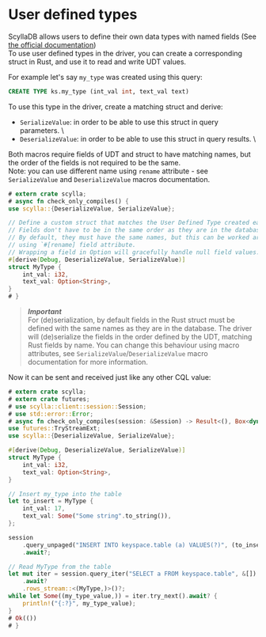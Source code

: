 # User defined types
ScyllaDB allows users to define their own data types with named fields (See [the official documentation](https://opensource.docs.scylladb.com/stable/cql/types.html#user-defined-types))\
To use user defined types in the driver, you can create a corresponding struct in Rust, and use it to read and write UDT values.


For example let's say `my_type` was created using this query:
```sql
CREATE TYPE ks.my_type (int_val int, text_val text)
```

To use this type in the driver, create a matching struct and derive:
- `SerializeValue`: in order to be able to use this struct in query parameters. \
- `DeserializeValue`: in order to be able to use this struct in query results. \

Both macros require fields of UDT and struct to have matching names, but the order
of the fields is not required to be the same. \
Note: you can use different name using `rename` attribute - see `SerializeValue`
and `DeserializeValue` macros documentation.

```rust
# extern crate scylla;
# async fn check_only_compiles() {
use scylla::{DeserializeValue, SerializeValue};

// Define a custom struct that matches the User Defined Type created earlier.
// Fields don't have to be in the same order as they are in the database.
// By default, they must have the same names, but this can be worked around
// using `#[rename] field attribute.
// Wrapping a field in Option will gracefully handle null field values.
#[derive(Debug, DeserializeValue, SerializeValue)]
struct MyType {
    int_val: i32,
    text_val: Option<String>,
}
# }
```

> ***Important***\
> For (de)serialization, by default fields in the Rust struct must be defined with the same names as they are in the database.
> The driver will (de)serialize the fields in the order defined by the UDT, matching Rust fields by name.
> You can change this behaviour using macro attributes, see `SerializeValue`/`DeserializeValue` macro documentation for more information.

Now it can be sent and received just like any other CQL value:
```rust
# extern crate scylla;
# extern crate futures;
# use scylla::client::session::Session;
# use std::error::Error;
# async fn check_only_compiles(session: &Session) -> Result<(), Box<dyn Error>> {
use futures::TryStreamExt;
use scylla::{DeserializeValue, SerializeValue};

#[derive(Debug, DeserializeValue, SerializeValue)]
struct MyType {
    int_val: i32,
    text_val: Option<String>,
}

// Insert my_type into the table
let to_insert = MyType {
    int_val: 17,
    text_val: Some("Some string".to_string()),
};

session
    .query_unpaged("INSERT INTO keyspace.table (a) VALUES(?)", (to_insert,))
    .await?;

// Read MyType from the table
let mut iter = session.query_iter("SELECT a FROM keyspace.table", &[])
    .await?
    .rows_stream::<(MyType,)>()?;
while let Some((my_type_value,)) = iter.try_next().await? {
    println!("{:?}", my_type_value);
}
# Ok(())
# }
```
